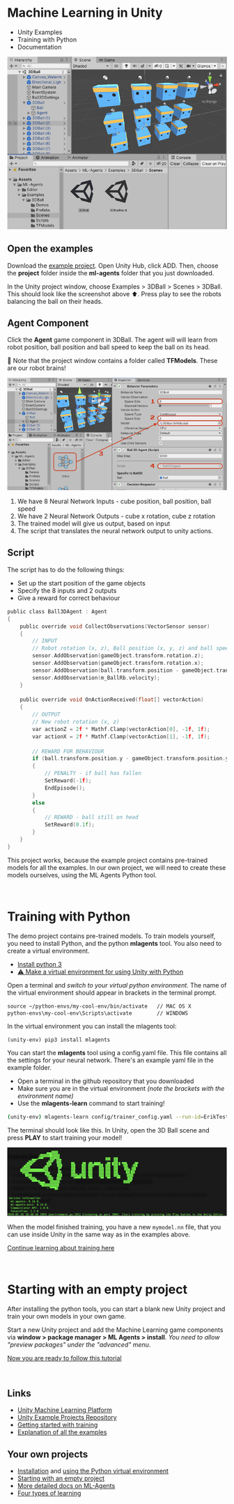 # Machine Learning in Unity

- Unity Examples
- Training with Python
- Documentation

![unity](./images/unitydemo.png)

## Open the examples

Download the [example project](https://github.com/Unity-Technologies/ml-agents). Open Unity Hub, click ADD. Then, choose the **project** folder inside the **ml-agents** folder that you just downloaded.

In the Unity project window, choose Examples > 3DBall > Scenes > 3DBall. This should look like the screenshot above ⬆️. Press play to see the robots balancing the ball on their heads.

## Agent Component

Click the **Agent** game component in 3DBall. The agent will will learn from robot position, ball position and ball speed to keep the ball on its head.

🧠 Note that the project window contains a folder called **TFModels**. These are our robot brains! 

![unity](./images/unity_nn.png)

 1. We have 8 Neural Network Inputs - cube position, ball position, ball speed
 2. We have 2 Neural Network Outputs - cube x rotation, cube z rotation
 3. The trained model will give us output, based on input
 4. The script that translates the neural network output to unity actions.

## Script

The script has to do the following things:

- Set up the start position of the game objects
- Specify the 8 inputs and 2 outputs
- Give a reward for correct behaviour

```c
public class Ball3DAgent : Agent
{
    public override void CollectObservations(VectorSensor sensor)
    {
        // INPUT
        // Robot rotation (x, z), Ball position (x, y, z) and ball speed (x, y, z).
        sensor.AddObservation(gameObject.transform.rotation.z);
        sensor.AddObservation(gameObject.transform.rotation.x);
        sensor.AddObservation(ball.transform.position - gameObject.transform.position);
        sensor.AddObservation(m_BallRb.velocity);
    }

    public override void OnActionReceived(float[] vectorAction)
    {
        // OUTPUT
        // New robot rotation (x, z)
        var actionZ = 2f * Mathf.Clamp(vectorAction[0], -1f, 1f);
        var actionX = 2f * Mathf.Clamp(vectorAction[1], -1f, 1f);

        // REWARD FOR BEHAVIOUR
        if (ball.transform.position.y - gameObject.transform.position.y || ...)
        {
            // PENALTY - if ball has fallen       
            SetReward(-1f); 
            EndEpisode();
        }
        else
        {
            // REWARD - ball still on head
            SetReward(0.1f);
        }
    }
}
```
This project works, because the example project contains pre-trained models for all the examples. In our own project, we will need to create these models ourselves, using the ML Agents Python tool.

<br>

# Training with Python

The demo project contains pre-trained models. To train models yourself, you need to install Python, and the python **mlagents** tool. You also need to create a virtual environment. 

- [Install python 3](https://www.python.org/downloads/)
- [⚠️ Make a virtual environment for using Unity with Python](https://github.com/Unity-Technologies/ml-agents/blob/release_1/docs/Using-Virtual-Environment.md)

Open a terminal and *switch to your virtual python environment*. The name of the virtual environment should appear in brackets in the terminal prompt.

```
source ~/python-envs/my-cool-env/bin/activate   // MAC OS X
python-envs\my-cool-env\Scripts\activate        // WINDOWS
```
In the virtual environment you can install the mlagents tool:

```
(unity-env) pip3 install mlagents
```
You can start the **mlagents** tool using a config.yaml file. This file contains all the settings for your neural network. There's an example yaml file in the example folder.

- Open a terminal in the github repository that you downloaded
- Make sure you are in the virtual environment *(note the brackets with the environment name)*
- Use the **mlagents-learn** command to start training!

```bash
(unity-env) mlagents-learn config/trainer_config.yaml --run-id=ErikTest
```
The terminal should look like this. In Unity, open the 3D Ball scene and press **PLAY** to start training your model! 

![terminal](./images/unityterminal.png)

When the model finished training, you have a new `mymodel.nn` file, that you can use inside Unity in the same way as in the examples above.

[Continue learning about training here](https://github.com/Unity-Technologies/ml-agents/blob/release_1/docs/Getting-Started.md)

<br>

# Starting with an empty project

After installing the python tools, you can start a blank new Unity project and train your own models in your own game. 

Start a new Unity project and add the Machine Learning game components via **window > package manager > ML Agents > install**. *You need to allow "preview packages" under the "advanced" menu*. 

[Now you are ready to follow this tutorial](https://github.com/Unity-Technologies/ml-agents/blob/release_1/docs/Learning-Environment-Create-New.md)

<br>

## Links

- [Unity Machine Learning Platform](https://unity3d.com/machine-learning)
- [Unity Example Projects Repository](https://github.com/Unity-Technologies/ml-agents)
- [Getting started with training](https://github.com/Unity-Technologies/ml-agents/blob/release_1/docs/Getting-Started.md)
- [Explanation of all the examples](https://github.com/Unity-Technologies/ml-agents/blob/release_1/docs/Learning-Environment-Examples.md)

## Your own projects

- [Installation](https://github.com/Unity-Technologies/ml-agents/blob/release_1/docs/Installation.md) and [using the Python virtual environment](https://github.com/Unity-Technologies/ml-agents/blob/release_1/docs/Using-Virtual-Environment.md)
- [Starting with an empty project](https://github.com/Unity-Technologies/ml-agents/blob/release_1/docs/Learning-Environment-Create-New.md)
- [More detailed docs on ML-Agents](https://github.com/Unity-Technologies/ml-agents/blob/release_1/docs/Training-ML-Agents.md)
- [Four types of learning](https://github.com/Unity-Technologies/ml-agents/blob/release_1/docs/Background-Machine-Learning.md)